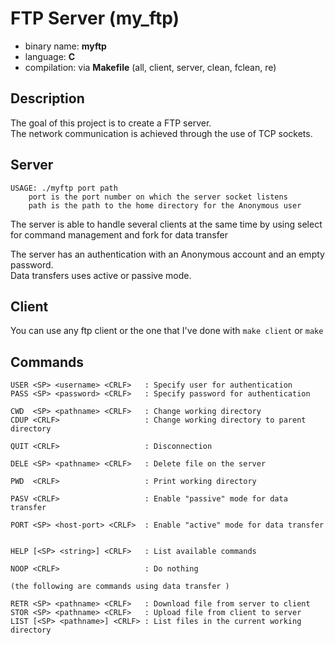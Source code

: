 # FTP Server (my_ftp)
* binary name: **myftp**
* language: **C**
* compilation: via **Makefile** (all, client, server, clean, fclean, re)

## Description

The goal of this project is to create a FTP server.  
The network communication is achieved through the use of TCP sockets.

## Server

```
USAGE: ./myftp port path
    port is the port number on which the server socket listens
    path is the path to the home directory for the Anonymous user
```

The server is able to handle several clients at the same time by using select for command management and fork for data transfer  
  
The server has an authentication with an Anonymous account and an empty password.  
Data transfers uses active or passive mode.  

## Client

You can use any ftp client or the one that I've done with ```make client``` or ```make```

## Commands

```
USER <SP> <username> <CRLF>   : Specify user for authentication
PASS <SP> <password> <CRLF>   : Specify password for authentication

CWD  <SP> <pathname> <CRLF>   : Change working directory
CDUP <CRLF>                   : Change working directory to parent directory

QUIT <CRLF>                   : Disconnection

DELE <SP> <pathname> <CRLF>   : Delete file on the server

PWD  <CRLF>                   : Print working directory

PASV <CRLF>                   : Enable "passive" mode for data transfer

PORT <SP> <host-port> <CRLF>  : Enable "active" mode for data transfer


HELP [<SP> <string>] <CRLF>   : List available commands

NOOP <CRLF>                   : Do nothing

(the following are commands using data transfer )

RETR <SP> <pathname> <CRLF>   : Download file from server to client
STOR <SP> <pathname> <CRLF>   : Upload file from client to server
LIST [<SP> <pathname>] <CRLF> : List files in the current working directory 
```
